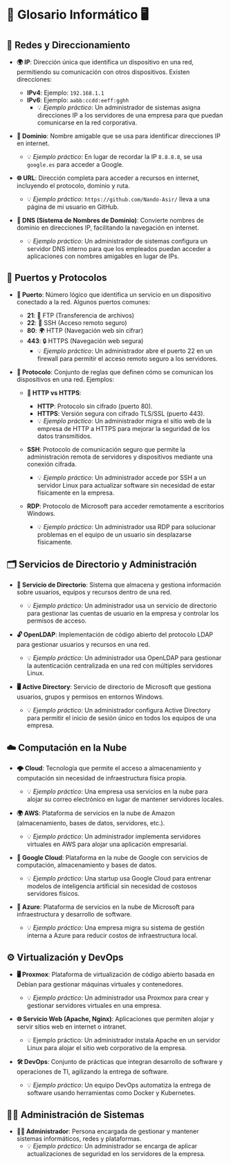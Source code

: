 # 📜 Glosario Informático 🖥️

## 📌 Redes y Direccionamiento

- **🌍 IP**: Dirección única que identifica un dispositivo en una red, permitiendo su comunicación con otros dispositivos. Existen direcciones:
  - **IPv4**: Ejemplo: `192.168.1.1`
  - **IPv6**: Ejemplo: `aabb:ccdd:eeff:gghh`
    - 💡 *Ejemplo práctico*: Un administrador de sistemas asigna direcciones IP a los servidores de una empresa para que puedan comunicarse en la red corporativa.

- **🔗 Dominio**: Nombre amigable que se usa para identificar direcciones IP en internet.
  - 💡 *Ejemplo práctico*: En lugar de recordar la IP `8.8.8.8`, se usa `google.es` para acceder a Google.

- **🌐 URL**: Dirección completa para acceder a recursos en internet, incluyendo el protocolo, dominio y ruta.
  - 💡 *Ejemplo práctico*: `https://github.com/Nando-Asir/` lleva a una página de mi usuario en GitHub.

- **🎯 DNS (Sistema de Nombres de Dominio)**: Convierte nombres de dominio en direcciones IP, facilitando la navegación en internet.
  - 💡 *Ejemplo práctico*: Un administrador de sistemas configura un servidor DNS interno para que los empleados puedan acceder a aplicaciones con nombres amigables en lugar de IPs.

## 🔌 Puertos y Protocolos

- **🔢 Puerto**: Número lógico que identifica un servicio en un dispositivo conectado a la red. Algunos puertos comunes:
  - **21**: 📂 FTP (Transferencia de archivos)
  - **22**: 🔐 SSH (Acceso remoto seguro)
  - **80**: 🌍 HTTP (Navegación web sin cifrar)
  - **443**: 🔒 HTTPS (Navegación web segura)
    - 💡 *Ejemplo práctico*: Un administrador abre el puerto 22 en un firewall para permitir el acceso remoto seguro a los servidores.

- **🔀 Protocolo**: Conjunto de reglas que definen cómo se comunican los dispositivos en una red. Ejemplos:

  - **🔄 HTTP vs HTTPS**:
    - **HTTP**: Protocolo sin cifrado (puerto 80).
    - **HTTPS**: Versión segura con cifrado TLS/SSL (puerto 443).
    - 💡 *Ejemplo práctico*: Un administrador migra el sitio web de la empresa de HTTP a HTTPS para mejorar la seguridad de los datos transmitidos.
  
  - **SSH**: Protocolo de comunicación seguro que permite la administración remota de servidores y dispositivos mediante una conexión cifrada.
    - 💡 *Ejemplo práctico*: Un administrador accede por SSH a un servidor Linux para actualizar software sin necesidad de estar físicamente en la empresa.
  
  - **RDP**: Protocolo de Microsoft para acceder remotamente a escritorios Windows.
    - 💡 *Ejemplo práctico*: Un administrador usa RDP para solucionar problemas en el equipo de un usuario sin desplazarse físicamente.

## 🗂️ Servicios de Directorio y Administración

- **📁 Servicio de Directorio**: Sistema que almacena y gestiona información sobre usuarios, equipos y recursos dentro de una red.
  - 💡 *Ejemplo práctico*: Un administrador usa un servicio de directorio para gestionar las cuentas de usuario en la empresa y controlar los permisos de acceso.

- **🔓 OpenLDAP**: Implementación de código abierto del protocolo LDAP para gestionar usuarios y recursos en una red.
  - 💡 *Ejemplo práctico*: Un administrador usa OpenLDAP para gestionar la autenticación centralizada en una red con múltiples servidores Linux.

- **🖥️ Active Directory**: Servicio de directorio de Microsoft que gestiona usuarios, grupos y permisos en entornos Windows.
  - 💡 *Ejemplo práctico*: Un administrador configura Active Directory para permitir el inicio de sesión único en todos los equipos de una empresa.

## ☁️ Computación en la Nube

- **🌩️ Cloud**: Tecnología que permite el acceso a almacenamiento y computación sin necesidad de infraestructura física propia.
  - 💡 *Ejemplo práctico*: Una empresa usa servicios en la nube para alojar su correo electrónico en lugar de mantener servidores locales.

- **🌍 AWS**: Plataforma de servicios en la nube de Amazon (almacenamiento, bases de datos, servidores, etc.).
  - 💡 *Ejemplo práctico*: Un administrador implementa servidores virtuales en AWS para alojar una aplicación empresarial.

- **🔧 Google Cloud**: Plataforma en la nube de Google con servicios de computación, almacenamiento y bases de datos.
  - 💡 *Ejemplo práctico*: Una startup usa Google Cloud para entrenar modelos de inteligencia artificial sin necesidad de costosos servidores físicos.

- **🔷 Azure**: Plataforma de servicios en la nube de Microsoft para infraestructura y desarrollo de software.
  - 💡 *Ejemplo práctico*: Una empresa migra su sistema de gestión interna a Azure para reducir costos de infraestructura local.

## ⚙️ Virtualización y DevOps

- **🖥️ Proxmox**: Plataforma de virtualización de código abierto basada en Debian para gestionar máquinas virtuales y contenedores.
  - 💡 *Ejemplo práctico*: Un administrador usa Proxmox para crear y gestionar servidores virtuales en una empresa.

- **🌐 Servicio Web (Apache, Nginx)**: Aplicaciones que permiten alojar y servir sitios web en internet o intranet.
  - 💡 Ejemplo práctico: Un administrador instala Apache en un servidor Linux para alojar el sitio web corporativo de la empresa.

- **🛠️ DevOps**: Conjunto de prácticas que integran desarrollo de software y operaciones de TI, agilizando la entrega de software.
  - 💡 *Ejemplo práctico*: Un equipo DevOps automatiza la entrega de software usando herramientas como Docker y Kubernetes.

## 👨‍💻 Administración de Sistemas

- **🧑‍💼 Administrador**: Persona encargada de gestionar y mantener sistemas informáticos, redes y plataformas.
  - 💡 *Ejemplo práctico*: Un administrador se encarga de aplicar actualizaciones de seguridad en los servidores de la empresa.

